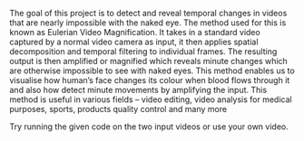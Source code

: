 The goal of this project is to detect and reveal temporal changes in videos that are nearly impossible with the naked eye. The method used for this is known as Eulerian Video Magnification. It takes in a standard video captured by a normal video camera as input, it then applies spatial decomposition and temporal filtering to individual frames. The resulting output is then amplified or magnified which reveals minute changes which are otherwise impossible to see with naked eyes. This method enables us to visualise how human’s face changes its colour when blood flows through it and also how detect minute movements by amplifying the input. This method is useful in various fields – video editing, video analysis for medical purposes, sports, products quality control and many more 

Try running the given code on the two input videos or use your own video.
